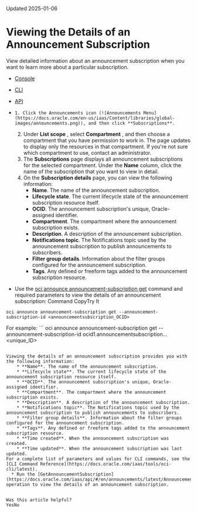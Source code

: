Updated 2025-01-06
# Viewing the Details of an Announcement Subscription
View detailed information about an announcement subscription when you want to learn more about a particular subscription.
  * [Console](https://docs.oracle.com/en-us/iaas/Content/General/Concepts/announcements_topic-To_view_the_details_of_a_subscription.htm)
  * [CLI](https://docs.oracle.com/en-us/iaas/Content/General/Concepts/announcements_topic-To_view_the_details_of_a_subscription.htm)
  * [API](https://docs.oracle.com/en-us/iaas/Content/General/Concepts/announcements_topic-To_view_the_details_of_a_subscription.htm)


  *     1. Click the Announcements icon (![Announcements Menu](https://docs.oracle.com/en-us/iaas/Content/libraries/global-images/announcements.png)), and then click **Subscriptions**.
    2. Under **List scope** , select **Compartment** , and then choose a compartment that you have permission to work in. The page updates to display only the resources in that compartment. If you're not sure which compartment to use, contact an administrator.
    3. The **Subscriptions** page displays all announcement subscriptions for the selected compartment. Under the **Name** column, click the name of the subscription that you want to view in detail.
    4. On the **Subscription details** page, you can view the following information:
       * **Name**. The name of the announcement subscription.
       * **Lifecycle state**. The current lifecycle state of the announcement subscription resource itself.
       * **OCID**. The announcement subscription's unique, Oracle-assigned identifier.
       * **Compartment**. The compartment where the announcement subscription exists.
       * **Description**. A description of the announcement subscription.
       * **Notifications topic**. The Notifications topic used by the announcement subscription to publish announcements to subscribers.
       * **Filter group details**. Information about the filter groups configured for the announcement subscription.
       * **Tags**. Any defined or freeform tags added to the announcement subscription resource.
  * Use the [oci announce announcement-subscription get](https://docs.oracle.com/iaas/tools/oci-cli/3.25.4/oci_cli_docs/cmdref/announce/announcement-subscription/get.html) command and required parameters to view the details of an announcement subscription:
Command
CopyTry It
```
oci announce announcement-subscription get --announcement-subscription-id <announcementsubscription_OCID>
```

For example: ```
oci announce announcement-subscription get --announcement-subscription-id ocid1.announcementsubscription.<realm>.<region>.<unique_ID>
```

Viewing the details of an announcement subscription provides you with the following information:
    * **Name**. The name of the announcement subscription.
    * **Lifecycle state**. The current lifecycle state of the announcement subscription resource itself.
    * **OCID**. The announcement subscription's unique, Oracle-assigned identifier.
    * **Compartment**. The compartment where the announcement subscription exists.
    * **Description**. A description of the announcement subscription.
    * **Notifications topic**. The Notifications topic used by the announcement subscription to publish announcements to subscribers.
    * **Filter group details**. Information about the filter groups configured for the announcement subscription.
    * **Tags**. Any defined or freeform tags added to the announcement subscription resource.
    * **Time created**. When the announcement subscription was created.
    * **Time updated**. When the announcement subscription was last updated.
For a complete list of parameters and values for CLI commands, see the [CLI Command Reference](https://docs.oracle.com/iaas/tools/oci-cli/latest).
  * Run the [GetAnnouncementSubscription](https://docs.oracle.com/iaas/api/#/en/announcements/latest/AnnouncementSubscription/GetAnnouncementSubscription) operation to view the details of an announcement subscription.


Was this article helpful?
YesNo


